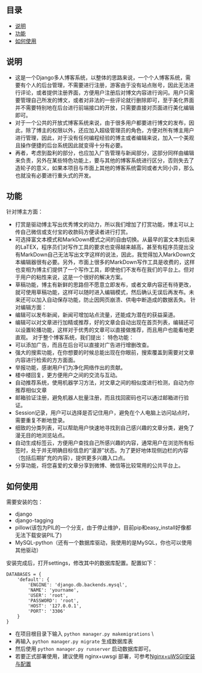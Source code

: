 ## 目录
* [说明](#1)
* [功能](#2)
* [如何使用](#3)

## <a name="1">说明</a>
* 这是一个Django多人博客系统，以整体的思路来说，一个个人博客系统，需要有个人的后台管理，不需要进行注册，游客由于没有站点账号，因此无法进行评论，或者提供注册界面，方便用户注册后对博文内容进行询问。用户只需要管理自己所发的博文，或者对非法的一些评论就行删除即可，至于美化界面并不需要特别地在后台进行前端接口的开放，只需要直接对页面进行美化编辑即可。
* 对于一个公共的开放式博客系统来说，由于很多用户都要进行博文的发布，因此，除了博主的权限以外，还应加入超级管理员的角色，方便对所有博主用户进行管理，因此，对于没有任何编程经验的博主或者编辑来说，加入一个美观且操作便捷的后台系统因此就变得十分有必要。
* 再者，考虑到盈利的部分，也应加入广告管理与新闻部分，这部分同样由编辑来负责，另外在某些特色功能上，要与其他的博客系统进行区分，否则失去了造轮子的意义，如果本项目与市面上其他的博客系统雷同或者大同小异，那么也就没有必要进行重头式的开发。

## <a name="2">功能</a>

针对博主方面：
* 打赏是驱动博主写出优秀博文的动力，所以我们增加了打赏功能，博主可以上传自己微信或支付宝的收款码方便读者进行打赏。
* 可选择富文本模式和MarkDown模式之间的自由切换。从最早的富文本到后来的LaTEX，程序员们对写作工具的要求也变得越来越高，甚至有程序员提出没有MarkDown自己无法写出文字这样的说法，因此，我觉得加入MarkDown文本编辑器很有必要。另外，市面上很多的MarkDown写作工具是收费的，这样也变相为博主们提供了一个写作工具，即使他们不发布在我们的平台上。但对于用户的粘性来说，这是一个很好的解决方案。
* 草稿功能，博主有新鲜的思路但不愿意立即发布，或者文章内容还有待更改，就可使用草稿功能，这样可以随时进入编辑模式，然后确认无误后再发布。未来还可以加入自动保存功能，防止因网页崩溃、供电中断造成的数据丢失。
针对编辑方面：
* 编辑可以发布新闻，新闻可增加站点流量，还能成为潜在的获益渠道。
* 编辑可以对文章进行加精或推荐，好的文章会自动出现在首页列表，编辑还可以设置轮播功能，这样对于优秀的文章可以直接做推荐，而且用户也能看地更直观。
对于整个博客系统，我们提出：
特色功能：
* 可以添加广告，而且在后台可以直接对广告进行增删改查。
* 强大的搜索功能，在你想要的时候总能出现在你眼前，搜索覆盖到需要对文章内容进行检索的方方面面。
* 举报功能，感谢用户们为净化网络作出的贡献。
* 楼中楼回复，更方便用户之间的交流与互动。
* 自动推荐系统，使用机器学习方法，对文章之间的相似度进行检测，自动为你推荐相似文章
* 邮箱验证注册，避免机器人批量注册，而且找回密码也可以通过邮箱进行验证。
* Session记录，用户可以选择是否记住用户，避免在个人电脑上访问站点时，需要重复不断地登录。
* 细致的分类列表，可以帮助用户快速地寻找到自己感兴趣的文章分类，避免了漫无目的地浏览站点。
* 自动生成标签云，方便用户查找自己所感兴趣的内容，通常用户在浏览所有标签时，处于并无明确目标信息的“漫游”状态。为了更好地体现侧边栏的内容（包括后期扩充的内容），提供更多兴趣入口点。 
* 分享功能，将您喜爱的文章分享到微博、微信等比较常用的公共平台上。


## <a name="3">如何使用</a>

需要安装的包：
* django
* django-tagging
* pillow(该包为PIL的一个分支，由于停止维护，目前pip和easy_install好像都无法下载安装PIL了)
* MySQL-python（还有一个数据库驱动，我使用的是MySQL，你也可以使用其他驱动）

安装完成后，打开settings，修改其中的数据库配置。配置如下：

    DATABASES = {
        'default': {
            'ENGINE': 'django.db.backends.mysql',
            'NAME': 'yourname',
            'USER': 'root',
            'PASSWORD': 'root',
            'HOST': '127.0.0.1',
            'PORT': '3306'
        }
    }


* 在项目根目录下输入 `python manager.py makemigrations` \
* 再输入 `python manager.py migrate` 生成数据库表
* 然后使用 `python manager.py runserver` 启动数据库即可。
* 若要正式部署使用，建议使用 nginx+uwsgi 部署，可参考[Nginx+uWSGI安装与配置](http://mdba.cn/?p=109)
